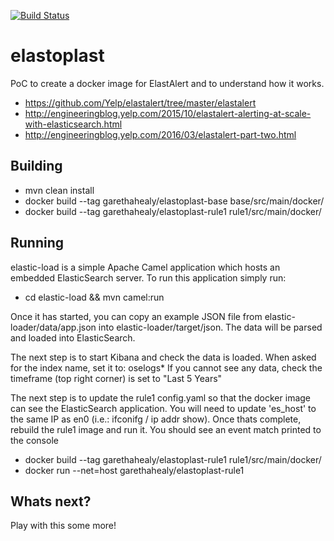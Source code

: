 [![Build Status](https://travis-ci.org/garethahealy/elastoplast.svg?branch=master)](https://travis-ci.org/garethahealy/elastoplast)

# elastoplast
PoC to create a docker image for ElastAlert and to understand how it works.

- https://github.com/Yelp/elastalert/tree/master/elastalert
- http://engineeringblog.yelp.com/2015/10/elastalert-alerting-at-scale-with-elasticsearch.html
- http://engineeringblog.yelp.com/2016/03/elastalert-part-two.html

## Building
- mvn clean install
- docker build --tag garethahealy/elastoplast-base base/src/main/docker/
- docker build --tag garethahealy/elastoplast-rule1 rule1/src/main/docker/

## Running
elastic-load is a simple Apache Camel application which hosts an embedded ElasticSearch server. To run this application simply run:
- cd elastic-load && mvn camel:run

Once it has started, you can copy an example JSON file from elastic-loader/data/app.json into elastic-loader/target/json.
The data will be parsed and loaded into ElasticSearch.

The next step is to start Kibana and check the data is loaded. When asked for the index name, set it to: oselogs*
If you cannot see any data, check the timeframe (top right corner) is set to "Last 5 Years"

The next step is to update the rule1 config.yaml so that the docker image can see the ElasticSearch application.
You will need to update 'es_host' to the same IP as en0 (i.e.: ifconifg / ip addr show).
Once thats complete, rebuild the rule1 image and run it. You should see an event match printed to the console

- docker build --tag garethahealy/elastoplast-rule1 rule1/src/main/docker/
- docker run --net=host garethahealy/elastoplast-rule1

## Whats next?
Play with this some more!

